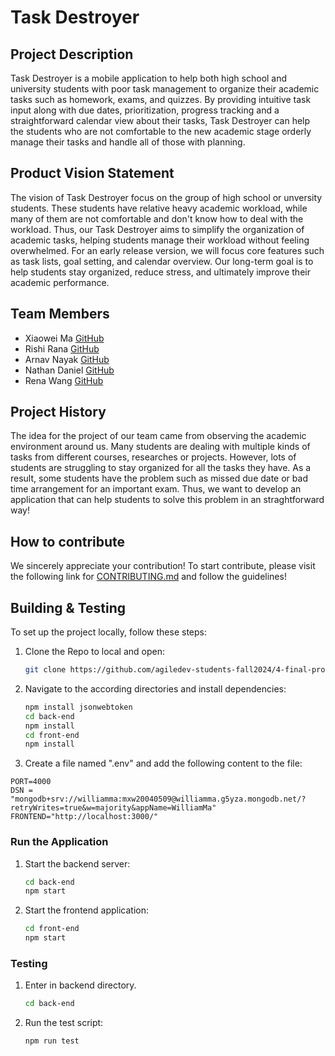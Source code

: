 # Task Destroyer

## Project Description

Task Destroyer is a mobile application to help both high school and university students with poor task management to organize their academic tasks such as homework, exams, and quizzes. By providing intuitive task input along with due dates, prioritization, progress tracking and a straightforward calendar view about their tasks, Task Destroyer can help the students who are not comfortable to the new academic stage orderly manage their tasks and handle all of those with planning.

## Product Vision Statement

The vision of Task Destroyer focus on the group of high school or unversity students. These students have relative heavy academic workload, while many of them are not comfortable and don't know how to deal with the workload. Thus, our Task Destroyer aims to simplify the organization of academic tasks, helping students manage their workload without feeling overwhelmed. For an early release version, we will focus core features such as task lists, goal setting, and calendar overview. Our long-term goal is to help students stay organized, reduce stress, and ultimately improve their academic performance.

## Team Members

- Xiaowei Ma [GitHub](https://github.com/WillliamMa)
- Rishi Rana [GitHub](https://github.com/Rishi-Rana1)
- Arnav Nayak [GitHub](https://github.com/ern-02)
- Nathan Daniel [GitHub](https://github.com/WayyGood)
- Rena Wang [GitHub](https://github.com/nomegustaexam)

## Project History

The idea for the project of our team came from observing the academic environment around us. Many students are dealing with multiple kinds of tasks from different courses, researches or projects. However, lots of students are struggling to stay organized for all the tasks they have. As a result, some students have the problem such as missed due date or bad time arrangement for an important exam. Thus, we want to develop an application that can help students to solve this problem in an straghtforward way!

## How to contribute

We sincerely appreciate your contribution! To start contribute, please visit the following link for [CONTRIBUTING.md](./CONTRIBUTING.md) and follow the guidelines!

## Building & Testing

To set up the project locally, follow these steps:

1. Clone the Repo to local and open:

   ```bash
   git clone https://github.com/agiledev-students-fall2024/4-final-project-task-destroyer.git
   ```

2. Navigate to the according directories and install dependencies:

   ```bash
   npm install jsonwebtoken
   cd back-end
   npm install
   cd front-end
   npm install
   ```

3. Create a file named ".env" and add the following content to the file:

```
PORT=4000
DSN = "mongodb+srv://williamma:mxw20040509@williamma.g5yza.mongodb.net/?retryWrites=true&w=majority&appName=WilliamMa"
FRONTEND="http://localhost:3000/"
```

### Run the Application

1. Start the backend server:

   ```bash
   cd back-end
   npm start
   ```

2. Start the frontend application:
   ```bash
   cd front-end
   npm start
   ```

### Testing

1. Enter in backend directory.
   ```bash
   cd back-end
   ```
2. Run the test script:
   ```bash
   npm run test
   ```
